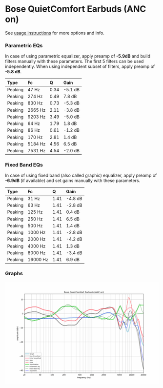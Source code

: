 # Bose QuietComfort Earbuds (ANC on)
See [usage instructions](https://github.com/jaakkopasanen/AutoEq#usage) for more options and info.

### Parametric EQs
In case of using parametric equalizer, apply preamp of **-5.9dB** and build filters manually
with these parameters. The first 5 filters can be used independently.
When using independent subset of filters, apply preamp of **-5.8 dB**.

| Type    | Fc      |    Q | Gain    |
|:--------|:--------|:-----|:--------|
| Peaking | 47 Hz   | 0.34 | -5.1 dB |
| Peaking | 274 Hz  | 0.49 | 7.8 dB  |
| Peaking | 830 Hz  | 0.73 | -5.3 dB |
| Peaking | 2665 Hz | 2.11 | -3.8 dB |
| Peaking | 9203 Hz | 3.49 | -5.0 dB |
| Peaking | 64 Hz   | 1.79 | 1.8 dB  |
| Peaking | 86 Hz   | 0.61 | -1.2 dB |
| Peaking | 170 Hz  | 2.81 | 1.4 dB  |
| Peaking | 5184 Hz | 4.56 | 6.5 dB  |
| Peaking | 7531 Hz | 4.54 | -2.0 dB |

### Fixed Band EQs
In case of using fixed band (also called graphic) equalizer, apply preamp of **-6.9dB**
(if available) and set gains manually with these parameters.

| Type    | Fc       |    Q | Gain    |
|:--------|:---------|:-----|:--------|
| Peaking | 31 Hz    | 1.41 | -4.8 dB |
| Peaking | 63 Hz    | 1.41 | -2.8 dB |
| Peaking | 125 Hz   | 1.41 | 0.4 dB  |
| Peaking | 250 Hz   | 1.41 | 6.5 dB  |
| Peaking | 500 Hz   | 1.41 | 1.4 dB  |
| Peaking | 1000 Hz  | 1.41 | -2.8 dB |
| Peaking | 2000 Hz  | 1.41 | -4.2 dB |
| Peaking | 4000 Hz  | 1.41 | 1.3 dB  |
| Peaking | 8000 Hz  | 1.41 | -3.4 dB |
| Peaking | 16000 Hz | 1.41 | 6.9 dB  |

### Graphs
![](./Bose%20QuietComfort%20Earbuds%20(ANC%20on).png)